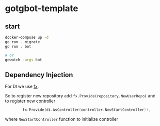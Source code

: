 # gotgbot-template

## start

```sh
docker-compose up -d
go run . migrate
go run . bot

# or
gowatch -args bot
```

## Dependency Injection

For DI we use [fx](https://github.com/uber-go/fx).

So to register new repository add `fx.Provide(repository.NewUserRepo)`
and to register new controller

```go
		fx.Provide(di.AsController(controller.NewStartController)),
```

where `NewStartController` function to initialize controller

